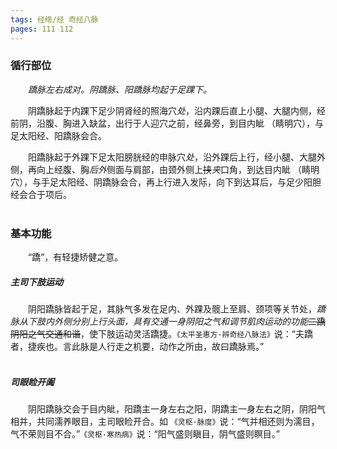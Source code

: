 ```yaml
---
tags: 经络/经 奇经八脉
pages: 111 112
---
```

### 循行部位
&emsp;&emsp;<dfn>蹻脉左右成对。阴蹻脉、阳蹻脉均起于足踝下。</dfn>

&emsp;&emsp;阴蹻脉起于内踝下足少阴肾经的照海穴<dfn>处</dfn>，沿内踝后直上小腿、大腿内侧，经前阴，沿腹、胸进入缺盆，出行于人迎穴之前，经鼻旁，到目内眦 （睛明穴），与足太阳经、阳蹻脉会合。

&emsp;&emsp;阳蹻脉起于外踝下足太阳膀胱经的申脉穴<dfn>处</dfn>，沿外踝后上行，经小腿、大腿外侧，再向上经腹、胸<dfn>后外</dfn>侧面与肩部，由颈外侧上~~挟~~<dfn>夹</dfn>口角，到达目内眦 （睛明穴），与手足太阳经、阴蹻脉会合，再上行进入发际，向下到达耳后，与足少阳胆经会合于项后。<br></br>

### 基本功能
&emsp;&emsp;“蹻”，有轻捷矫健之意。

##### 主司下肢运动
&emsp;&emsp;阴阳蹻脉皆起于足，其脉气多发在足内、外踝及髋上至肩、颈项等关节处，<dfn>蹻脉从下肢内外侧分别上行头面，具有交通一身阴阳之气和调节肌肉运动的功能</dfn>~~二蹻阴阳之气交通和谐~~，使下肢运动灵活蹻捷。`《太平圣惠方·辨奇经八脉法》`说：“夫蹻者，捷疾也。言此脉是人行走之机要，动作之所由，故曰蹻脉焉。”<br></br>

##### 司眼睑开阖
&emsp;&emsp;阴阳蹻脉交会于目内眦，阳蹻主一身左右之阳，阴蹻主一身左右之阴，阴阳气相并，共同濡养眼目，主司眼睑开合。如 `《灵枢·脉度》`说：“气并相还则为濡目，气不荣则目不合。”`《灵枢·寒热病》`说：“阳气盛则瞋目，阴气盛则瞑目。”

<span>
	<span src="阴蹻脉.png" width=42% class="internal-embed">
	</span>
	<span src="阳蹻脉.png" width=45% class="internal-embed">
	</span>
</span>